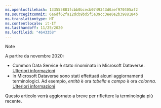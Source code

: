 ```yaml
---
ms.openlocfilehash: 133555881fcbb0bcecb0749343d0aef970405af2
ms.sourcegitcommit: 6a6df62fa12dcb9bd5f5a39cc3ee0e2b3988184b
ms.translationtype: HT
ms.contentlocale: it-IT
ms.lasthandoff: 11/25/2020
ms.locfileid: "4643358"
---
```

> [!NOTE]
> A partire da novembre 2020:
> - Common Data Service è stato rinominato in Microsoft Dataverse. [Ulteriori informazioni](https://aka.ms/PAuAppBlog)
> - In Microsoft Dataverse sono stati effettuati alcuni aggiornamenti terminologici. Ad esempio, *entità* è ora *tabella* e *campo* è ora *colonna*. [Ulteriori informazioni](https://go.microsoft.com/fwlink/?linkid=2147247)
>
> Questo articolo verrà aggiornato a breve per riflettere la terminologia più recente.
